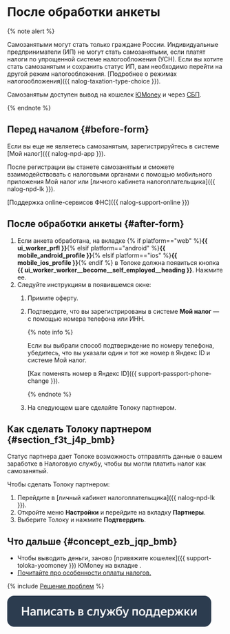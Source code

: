 # После обработки анкеты

{% note alert %}

Самозанятыми могут стать только граждане России. Индивидуальные предприниматели (ИП) не могут стать самозанятыми, если платят налоги по упрощенной системе налогообложения (УСН). Если вы хотите стать самозанятым и сохранить статус ИП, вам необходимо перейти на другой режим налогообложения. [Подробнее о режимах налогообложения]({{ nalog-taxation-type-choice }}).

Самозанятым доступен вывод на кошелек [ЮMoney](../pay/yoomoney.md) и через [СБП](../pay/sbp.md).

{% endnote %}


## Перед началом {#before-form}

Если вы еще не являетесь самозанятым, зарегистрируйтесь в системе [Мой налог]({{ nalog-npd-app }}).

После регистрации вы станете самозанятым и сможете взаимодействовать с налоговыми органами с помощью мобильного приложения Мой налог или [личного кабинета налогоплательщика]({{ nalog-npd-lk }}).

[Поддержка online-сервисов ФНС]({{ nalog-support-online }})

## После обработки анкеты {#after-form}

1. Если анкета обработана, на вкладке {% if platform=="web" %}**{{ ui_worker_prfl }}**{% elsif platform=="android" %}**{{ mobile_android_profile }}**{% elsif platform=="ios" %}**{{ mobile_ios_profile }}**{% endif %} в Толоке должна появиться кнопка **{{ ui_worker_worker__become__self_employed__heading }}**. Нажмите ее.
1. Следуйте инструкциям в появившемся окне:
    1. Примите оферту.
    1. Подтвердите, что вы зарегистрированы в системе **Мой налог** — с помощью номера телефона или ИНН.

       {% note info %}

       Если вы выбрали способ подтверждение по номеру телефона, убедитесь, что вы указали один и тот же номер в Яндекс ID и системе Мой налог.

       [Как поменять номер в Яндекс ID]({{ support-passport-phone-change }}).

       {% endnote %}

    1. На следующем шаге сделайте Толоку партнером.

## Как сделать Толоку партнером {#section_f3t_j4p_bmb}

Статус партнера дает Толоке возможность отправлять данные о вашем заработке в Налоговую службу, чтобы вы могли платить налог как самозанятый.

Чтобы сделать Толоку партнером:
1. Перейдите в [личный кабинет налогоплательщика]({{ nalog-npd-lk }}).
1. Откройте меню **Настройки** и перейдите на вкладку **Партнеры**.
1. Выберите Толоку и нажмите **Подтвердить**.


## Что дальше {#concept_ezb_jqp_bmb}

- Чтобы выводить деньги, заново [привяжите кошелек]({{ support-toloka-yoomoney }}) ЮMonеy на вкладке .
- [Почитайте про особенности оплаты налогов.](pay-taxes.md)


{% include [Решение проблем](_include/self-employed_troubles.md) %}

[![](../assets/buttons/contact-support.svg)](../troubleshooting/troubleshooting.md#self-employed)

